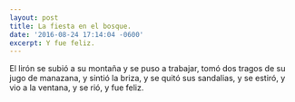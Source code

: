 ```yaml
---
layout: post
title: La fiesta en el bosque.
date: '2016-08-24 17:14:04 -0600'
excerpt: Y fue feliz.
---
```


El lirón se subió a su montaña y se puso a trabajar, tomó dos tragos de su jugo de manazana, y sintió la briza, y se quitó sus sandalias, y se estiró, y vio a la ventana, y se rió, y fue feliz.
